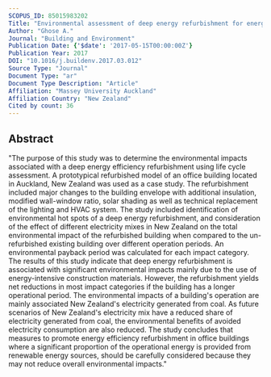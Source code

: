```yaml
---
SCOPUS_ID: 85015983202
Title: "Environmental assessment of deep energy refurbishment for energy efficiency-case study of an office building in New Zealand"
Author: "Ghose A."
Journal: "Building and Environment"
Publication Date: {'$date': '2017-05-15T00:00:00Z'}
Publication Year: 2017
DOI: "10.1016/j.buildenv.2017.03.012"
Source Type: "Journal"
Document Type: "ar"
Document Type Description: "Article"
Affiliation: "Massey University Auckland"
Affiliation Country: "New Zealand"
Cited by count: 36
---
```


## Abstract
"The purpose of this study was to determine the environmental impacts associated with a deep energy efficiency refurbishment using life cycle assessment. A prototypical refurbished model of an office building located in Auckland, New Zealand was used as a case study. The refurbishment included major changes to the building envelope with additional insulation, modified wall-window ratio, solar shading as well as technical replacement of the lighting and HVAC system. The study included identification of environmental hot spots of a deep energy refurbishment, and consideration of the effect of different electricity mixes in New Zealand on the total environmental impact of the refurbished building when compared to the un-refurbished existing building over different operation periods. An environmental payback period was calculated for each impact category. The results of this study indicate that deep energy refurbishment is associated with significant environmental impacts mainly due to the use of energy-intensive construction materials. However, the refurbishment yields net reductions in most impact categories if the building has a longer operational period. The environmental impacts of a building's operation are mainly associated New Zealand's electricity generated from coal. As future scenarios of New Zealand's electricity mix have a reduced share of electricity generated from coal, the environmental benefits of avoided electricity consumption are also reduced. The study concludes that measures to promote energy efficiency refurbishment in office buildings where a significant proportion of the operational energy is provided from renewable energy sources, should be carefully considered because they may not reduce overall environmental impacts."
